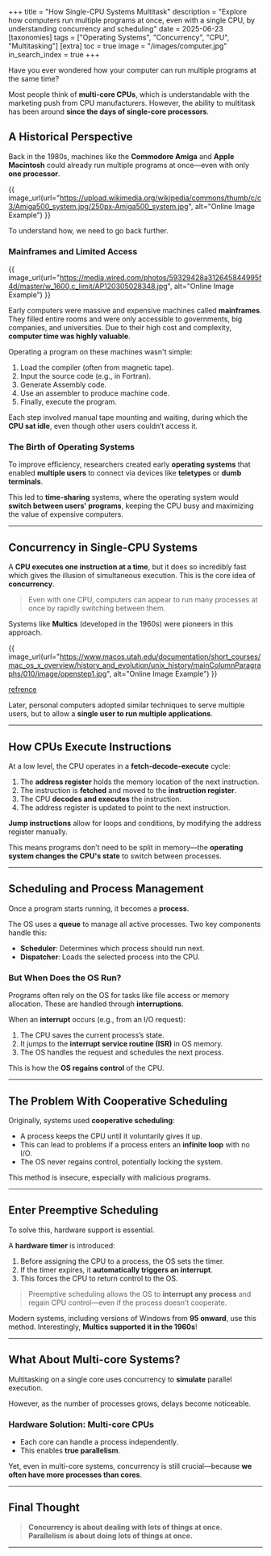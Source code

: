 +++
title = "How Single-CPU Systems Multitask"
description = "Explore how computers run multiple programs at once, even with a single CPU, by understanding concurrency and scheduling"
date = 2025-06-23
[taxonomies]
tags = ["Operating Systems", "Concurrency", "CPU", "Multitasking"]
[extra]
toc = true
image = "/images/computer.jpg"
in_search_index = true
+++

Have you ever wondered how your computer can run multiple programs at the same time?

Most people think of **multi-core CPUs**, which is understandable with the marketing push from CPU manufacturers. However, the ability to multitask has been around **since the days of single-core processors**.

## A Historical Perspective

Back in the 1980s, machines like the **Commodore Amiga** and **Apple Macintosh** could already run multiple programs at once—even with only **one processor**.

{{ image_url(url="https://upload.wikimedia.org/wikipedia/commons/thumb/c/c3/Amiga500_system.jpg/250px-Amiga500_system.jpg", alt="Online Image Example") }}

To understand how, we need to go back further.

### Mainframes and Limited Access

{{ image_url(url="https://media.wired.com/photos/59329428a312645844995f4d/master/w_1600,c_limit/AP120305028348.jpg", alt="Online Image Example") }}

Early computers were massive and expensive machines called **mainframes**. They filled entire rooms and were only accessible to governments, big companies, and universities. Due to their high cost and complexity, **computer time was highly valuable**.

Operating a program on these machines wasn't simple:

1. Load the compiler (often from magnetic tape).
2. Input the source code (e.g., in Fortran).
3. Generate Assembly code.
4. Use an assembler to produce machine code.
5. Finally, execute the program.

Each step involved manual tape mounting and waiting, during which the **CPU sat idle**, even though other users couldn’t access it.

### The Birth of Operating Systems

To improve efficiency, researchers created early **operating systems** that enabled **multiple users** to connect via devices like **teletypes** or **dumb terminals**.

This led to **time-sharing** systems, where the operating system would **switch between users' programs**, keeping the CPU busy and maximizing the value of expensive computers.

---

## Concurrency in Single-CPU Systems

A **CPU executes one instruction at a time**, but it does so incredibly fast which gives the illusion of simultaneous execution. This is the core idea of **concurrency**.

> Even with one CPU, computers can appear to run many processes at once by rapidly switching between them.

Systems like **Multics** (developed in the 1960s) were pioneers in this approach.


{{ image_url(url="https://www.macos.utah.edu/documentation/short_courses/mac_os_x_overview/history_and_evolution/unix_history/mainColumnParagraphs/010/image/openstep1.jpg", alt="Online Image Example") }}

[refrence](https://www.macos.utah.edu/documentation/short_courses/mac_os_x_overview/history_and_evolution/unix_history.html)

Later, personal computers adopted similar techniques to serve multiple users, but to allow a **single user to run multiple applications**.

---

## How CPUs Execute Instructions

At a low level, the CPU operates in a **fetch-decode-execute** cycle:

1. The **address register** holds the memory location of the next instruction.
2. The instruction is **fetched** and moved to the **instruction register**.
3. The CPU **decodes and executes** the instruction.
4. The address register is updated to point to the next instruction.

**Jump instructions** allow for loops and conditions, by modifying the address register manually.

This means programs don’t need to be split in memory—the **operating system changes the CPU's state** to switch between processes.

---

## Scheduling and Process Management

Once a program starts running, it becomes a **process**.

The OS uses a **queue** to manage all active processes. Two key components handle this:

- **Scheduler**: Determines which process should run next.
- **Dispatcher**: Loads the selected process into the CPU.

### But When Does the OS Run?

Programs often rely on the OS for tasks like file access or memory allocation. These are handled through **interruptions**.

When an **interrupt** occurs (e.g., from an I/O request):

1. The CPU saves the current process’s state.
2. It jumps to the **interrupt service routine (ISR)** in OS memory.
3. The OS handles the request and schedules the next process.

This is how the **OS regains control** of the CPU.

---

## The Problem With Cooperative Scheduling

Originally, systems used **cooperative scheduling**:

- A process keeps the CPU until it voluntarily gives it up.
- This can lead to problems if a process enters an **infinite loop** with no I/O.
- The OS never regains control, potentially locking the system.

This method is insecure, especially with malicious programs.

---

## Enter Preemptive Scheduling

To solve this, hardware support is essential.

A **hardware timer** is introduced:

1. Before assigning the CPU to a process, the OS sets the timer.
2. If the timer expires, it **automatically triggers an interrupt**.
3. This forces the CPU to return control to the OS.

> Preemptive scheduling allows the OS to **interrupt any process** and regain CPU control—even if the process doesn’t cooperate.

Modern systems, including versions of Windows from **95 onward**, use this method. Interestingly, **Multics supported it in the 1960s**!

---

## What About Multi-core Systems?

Multitasking on a single core uses concurrency to **simulate** parallel execution.

However, as the number of processes grows, delays become noticeable.

### Hardware Solution: Multi-core CPUs

- Each core can handle a process independently.
- This enables **true parallelism**.

Yet, even in multi-core systems, concurrency is still crucial—because **we often have more processes than cores**.

---

## Final Thought

> **Concurrency is about dealing with lots of things at once.  
Parallelism is about doing lots of things at once.**


---
